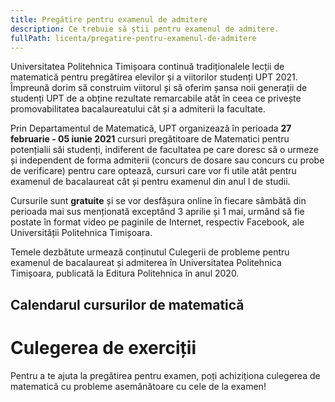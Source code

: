 ```yaml
---
title: Pregătire pentru examenul de admitere
description: Ce trebuie să știi pentru examenul de admitere.
fullPath: licenta/pregatire-pentru-examenul-de-admitere
---
```

Universitatea Politehnica Timișoara continuă tradiționalele lecții de matematică pentru pregătirea elevilor și a viitorilor studenți UPT 2021. Împreună dorim să construim viitorul și să oferim șansa noii generații de studenți UPT de a obține rezultate remarcabile atât în ceea ce privește promovabilitatea bacalaureatului cât și a admiterii la facultate.

Prin Departamentul de Matematică, UPT organizează în perioada **27 februarie - 05 iunie 2021** cursuri pregătitoare de Matematici pentru potențialii săi studenți, indiferent de facultatea pe care doresc să o urmeze și independent de forma admiterii (concurs de dosare sau concurs cu probe de verificare) pentru care optează, cursuri care vor fi utile atât pentru examenul de bacalaureat cât și pentru examenul din anul l de studii.

Cursurile sunt **gratuite** și se vor desfășura online în fiecare sâmbătă din perioada mai sus menționată exceptând 3 aprilie și 1 mai, urmând să fie postate în format video pe paginile de Internet, respectiv Facebook, ale Universității Politehnica Timișoara.

Temele dezbătute urmează conținutul Culegerii de probleme pentru examenul de bacalaureat și admiterea în Universitatea Politehnica Timișoara, publicată la Editura Politehnica în anul 2020.

## Calendarul cursurilor de matematică

<Timeline slug="pregăriri-matematică-2021"></Timeline>

# Culegerea de exerciții

Pentru a te ajuta la pregătirea pentru examen, poți achiziționa culegerea de matematică cu probleme asemănătoare cu cele de la examen!